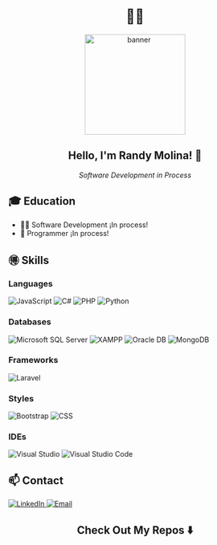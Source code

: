 <h1 align="center"> 👦🏻 </h1>

<div align="center">
  <img src="https://media.tenor.com/Bpbu2-YNL6cAAAAM/hacker-pupper-dog.gif" alt="banner" width="200"/>
</div>

<h2 align="center">Hello, I'm Randy Molina! 👋</h2>

<p align="center">
  <em> Software Development in Process</em>
</p>

## 🎓 Education
- 👨‍💻 Software Development ¡In process!
- 🐉 Programmer ¡In process!

## 🉐 Skills

### Languages
<div>
  <img src="https://img.shields.io/badge/JavaScript-F7DF1E?style=for-the-badge&logo=javascript&logoColor=black" alt="JavaScript"/>
  <img src="https://img.shields.io/badge/C%23-239120?style=for-the-badge&logo=c-sharp&logoColor=white" alt="C#"/>
  <img src="https://img.shields.io/badge/PHP-777BB4?style=for-the-badge&logo=php&logoColor=white" alt="PHP"/>
  <img src="https://img.shields.io/badge/Python-3776AB?style=for-the-badge&logo=python&logoColor=white" alt="Python"/>
</div>

### Databases
<div>
  <img src="https://img.shields.io/badge/Microsoft%20SQL%20Server-CC2927?style=for-the-badge&logo=microsoft-sql-server&logoColor=white" alt="Microsoft SQL Server"/>
  <img src="https://img.shields.io/badge/XAMPP-F37623?style=for-the-badge&logo=xampp&logoColor=white" alt="XAMPP"/>
  <img src="https://img.shields.io/badge/Oracle-F80000?style=for-the-badge&logo=oracle&logoColor=white" alt="Oracle DB"/>
  <img src="https://img.shields.io/badge/MongoDB-47A248?style=for-the-badge&logo=mongodb&logoColor=white" alt="MongoDB"/>
</div>

### Frameworks
<div>
  <img src="https://img.shields.io/badge/Laravel-FF2D20?style=for-the-badge&logo=laravel&logoColor=white" alt="Laravel"/>
</div>

### Styles
<div>
  <img src="https://img.shields.io/badge/Bootstrap-7952B3?style=for-the-badge&logo=bootstrap&logoColor=white" alt="Bootstrap"/>
  <img src="https://img.shields.io/badge/CSS3-1572B6?style=for-the-badge&logo=css3&logoColor=white" alt="CSS"/>
</div>

### IDEs
<div>
  <img src="https://img.shields.io/badge/Visual%20Studio-5C2D91?style=for-the-badge&logo=visual-studio&logoColor=white" alt="Visual Studio"/>
  <img src="https://img.shields.io/badge/Visual%20Studio%20Code-0078D4?style=for-the-badge&logo=visual-studio-code&logoColor=white" alt="Visual Studio Code"/>
</div>

## 📫 Contact
<div>
  <a href="https://www.linkedin.com/in/randy-molina-0499252a7/" target="_blank">
    <img src="https://img.shields.io/badge/LinkedIn-0077B5?style=for-the-badge&logo=linkedin&logoColor=white" alt="LinkedIn"/>
  </a>
  <a href="mailto:randyjoelmr2003@gmail.com">
    <img src="https://img.shields.io/badge/Email-D14836?style=for-the-badge&logo=gmail&logoColor=white" alt="Email"/>
  </a>
</div>

<h2 align="center">Check Out My Repos ⬇️</h2>
